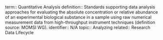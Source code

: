 term:: Quantitative Analysis
definition:: Standards supporting data analysis approaches for evaluating the absolute concentration or relative abundance of an experimental biological substance in a sample using raw numerical measurement data from high-throughput instrument techniques (definition source: MOMSI WG).
identifier:: N/A
topic:: Analyzing
related:: Research Data Lifecycle